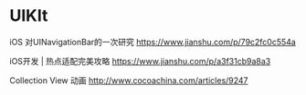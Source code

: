 # UIKIt

iOS 对UINavigationBar的一次研究
https://www.jianshu.com/p/79c2fc0c554a


iOS开发 | 热点适配完美攻略
https://www.jianshu.com/p/a3f31cb9a8a3


Collection View 动画
http://www.cocoachina.com/articles/9247